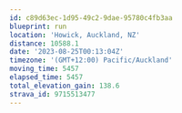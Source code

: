 ```yaml
---
id: c89d63ec-1d95-49c2-9dae-95780c4fb3aa
blueprint: run
location: 'Howick, Auckland, NZ'
distance: 10588.1
date: '2023-08-25T00:13:04Z'
timezone: '(GMT+12:00) Pacific/Auckland'
moving_time: 5457
elapsed_time: 5457
total_elevation_gain: 138.6
strava_id: 9715513477
---
```

